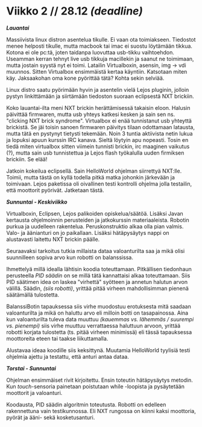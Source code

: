 Viikko 2 // 28.12 *(deadline)*
=================
***Lauantai***

Massiivista linux distron asentelua tikulle. Ei vaan ota toimiakseen. Tiedostot menee helposti tikulle, mutta macbook tai imac ei suostu löytämään tikkua. Kotona ei ole pc:tä, joten taidanpa luovuttaa usb-tikku vaihtoehdon. Useamman kerran tehnyt live usb tikkuja macillekin ja saanut ne toimimaan, mutta jostain syystä nyt ei toimi. Latailin Virtualboxin, asensin, img -> vdi muunnos. Sitten Virtualbox ensimmäistä kertaa käyntiin. Katsotaan miten käy. Jaksaakohan oma kone pyörittää tätä? Kohta sekin selviää.

Linux distro saatu pyörimään hyvin ja asentelin vielä Lejos pluginin, jolloin pystyn linkittämään ja siirtämään tiedoston suoraan eclipsestä NXT brickiin.

Koko lauantai-ilta meni NXT brickin herättämisessä takaisin eloon. Halusin päivittää firmwaren, mutta usb yhteys katkesi kesken ja sain sen ns. "clicking NXT brick syndrome". Virtualbox ei enää tunnistanut usb yhteyttä brickistä. Se jäi toisin sanoen firmwaren päivitys tilaan odottamaan latausta, mutta tätä en pystynyt tietysti tekemään. Noin 3 tuntia aktiivista netin lukua ja lopuksi apuun kurssin IRC kanava. Sieltä löytyin apu nopeasti. Tosin en tiedä miten virtualbox sitten viimein tunnisti brickin, irc maaginen vaikutus (?), mutta sain usb tunnistettua ja Lejos flash työkalulla uuden firmiksen brickiin. Se elää!

Jatkoin kokeilua eclipsellä. Sain HelloWorld ohjelman siirrettyä NXT:lle. Toimii, mutta tästä on kyllä todella pitkä matka johonkin järkevään ja toimivaan. Lejos paketissa oli oivallinen testi kontrolli ohjelma jolla testailin, että moottorit pyörivät. Jatketaan tästä.

***Sunnuntai - Keskiviikko***

Virtualboxin, Eclipsen, Lejos palikoiden opiskelua/säätöä. Lisäksi Javan kertausta ohjelmoinnin perusteiden ja jatkokurssin materiaaleista. Robotin purkua ja uudelleen rakentelua. Peruskonstruktio alkaa olla pian valmis. Valo- ja äänianturi on jo paikallaan. Lisäksi hätäpysäytys nappi on alustavasti laitettu NXT brickin päälle.

Seuraavaksi tarkoitus tutkia millaista dataa valoanturilta saa ja mikä olisi suunnilleen sopiva arvo kun robotti on balanssissa.

Ihmettelyä millä idealla lähtisin koodia toteuttamaan. Pitkällisen tiedonhaun perusteella *PID säädin* on se millä tätä kannattaisi alkaa toteuttamaan. Siis PID säätimen idea on laskea "virhettä" syötteen ja annetun halutun arvon välillä. Säädin, *(siis robotti)*, yrittää pitää virheen mahdollisimman pienenä säätämällä tulostetta.

BalanssiBotin tapauksessa siis virhe muodostuu erotuksesta mitä saadaan valoanturilta ja mikä on haluttu arvo eli milloin botti on tasapainossa. Aina kun valoanturilta tuleva data muuttuu *(kauemmas vs. lähemmäs / suurempi vs. pienempi)* siis virhe muuttuu verrattaessa haluttuun arvoon, yrittää robotti korjata tulostetta (ts. pitää virheen minimissä) eli tässä tapauksessa moottoreita eteen tai taakse liikuttamalla.

Alustavaa ideaa koodille siis keksittynä. Muutamia HelloWorld tyylisiä testi ohjelmia ajettu ja testattu, että anturi antaa dataa.

***Torstai - Sunnuntai***

Ohjelman ensimmäiset rivit kirjoitettu. Ensin toteutin hätäpysäytys metodin. Kun *touch*-sensoria painetaan poistutaan while -loopista ja pysäytetään moottorit ja valoanturi.

Koodausta, PID säädin algoritmin toteutusta. Robotti on edelleen rakennettuna vain testikunnossa. Eli NXT rungossa on kiinni kaksi moottoria, pyörät ja ääni- sekä kosketusanturi.
